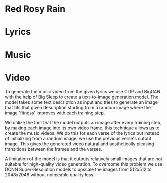 # Red Rosy Rain

# Lyrics

# Music

# Video
To generate the music video from the given lyrics we use CLIP and BigGAN with the help of Big Sleep to create a text-to-image generation model. The model takes some text description as input and tries to generate an image that fits that given description starting from a random image where the image 'fitness' improves with each training step.

 We utilize the fact that the model outputs an image after every training step, by making each image into its own video frame, this technique allows us to create the music videos. We do this for each verse of the lyrics but instead of initializing from a random image, we use the previous verse's output image. This gives the generated video natural and aesthetically pleasing transitions between the frames and the verses. 
 
A limitation of the model is that it outputs relatively small images that are not suitable for high-quality video generation. To overcome this problem we use DCNN Super-Resolution models to upscale the images from 512x512 to 2048x2048 without noticeable quality loss. 

